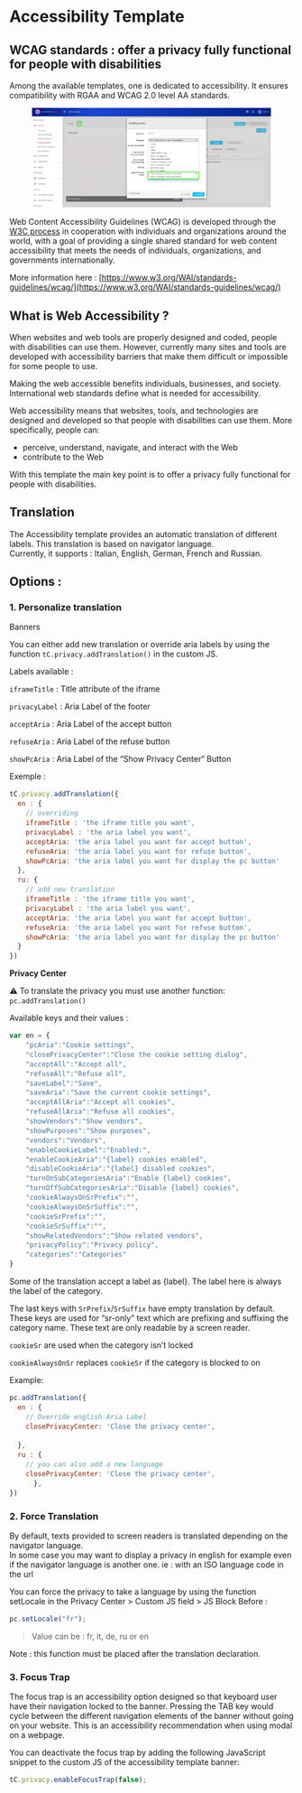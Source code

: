 # Accessibility Template

## WCAG standards : offer a privacy fully functional for people with disabilities



Among the available templates, one is dedicated to accessibility. It ensures compatibility with RGAA and WCAG 2.0 level AA standards.

<figure><img src="../../../../../.gitbook/assets/image.png" alt=""><figcaption></figcaption></figure>

Web Content Accessibility Guidelines (WCAG) is developed through the [W3C process](https://www.w3.org/WAI/standards-guidelines/w3c-process/) in cooperation with individuals and organizations around the world, with a goal of providing a single shared standard for web content accessibility that meets the needs of individuals, organizations, and governments internationally.

More information here : [https://www.w3.org/WAI/standards-guidelines/wcag/](https://www.w3.org/WAI/standards-guidelines/wcag/)

## **What is Web Accessibility ?**

When websites and web tools are properly designed and coded, people with disabilities can use them. However, currently many sites and tools are developed with accessibility barriers that make them difficult or impossible for some people to use.

Making the web accessible benefits individuals, businesses, and society. International web standards define what is needed for accessibility.

Web accessibility means that websites, tools, and technologies are designed and developed so that people with disabilities can use them. More specifically, people can:

* perceive, understand, navigate, and interact with the Web
* contribute to the Web

With this template the main key point is to offer a privacy fully functional for people with disabilities.

## Translation

The Accessibility template provides an automatic translation of different labels. This translation is based on navigator language.\
Currently, it supports : Italian, English, German, French and Russian.

## Options :

### 1. Personalize translation

Banners

You can either add new translation or override aria labels by using the function `tC.privacy.addTranslation()` in the custom JS.

Labels available :

`iframeTitle` : Title attribute of the iframe

`privacyLabel` : Aria Label of the footer

`acceptAria` : Aria Label of the accept button

`refuseAria` : Aria Label of the refuse button

`showPcAria` : Aria Label of the “Show Privacy Center“ Button

Exemple :

```javascript
tC.privacy.addTranslation({
  en : {
    // overriding
    iframeTitle : 'the iframe title you want',
    privacyLabel : 'the aria label you want',
    acceptAria: 'the aria label you want for accept button',
    refuseAria: 'the aria label you want for refuse button',
    showPcAria: 'the aria label you want for display the pc button'
  },
  ru: {
    // add new translation
    iframeTitle : 'the iframe title you want',
    privacyLabel : 'the aria label you want',
    acceptAria: 'the aria label you want for accept button',
    refuseAria: 'the aria label you want for refuse button',
    showPcAria: 'the aria label you want for display the pc button'
  }
})
```

**Privacy Center**

**⚠️** To translate the privacy you must use another function: `pc.addTranslation()`

Available keys and their values :

```javascript
var en = {
    "pcAria":"Cookie settings",
    "closePrivacyCenter":"Close the cookie setting dialog",
    "acceptAll":"Accept all",
    "refuseAll":"Refuse all",
    "saveLabel":"Save",
    "saveAria":"Save the current cookie settings",
    "acceptAllAria":"Accept all cookies",
    "refuseAllAria":"Refuse all cookies",
    "showVendors":"Show vendors",
    "showPurposes":"Show purposes",
    "vendors":"Vendors",
    "enableCookieLabel":"Enabled:",
    "enableCookieAria":"{label} cookies enabled",
    "disableCookieAria":"{label} disabled cookies",
    "turnOnSubCategoriesAria":"Enable {label} cookies",
    "turnOffSubCategoriesAria":"Disable {label} cookies",
    "cookieAlwaysOnSrPrefix":"",
    "cookieAlwaysOnSrSuffix":"",
    "cookieSrPrefix":"",
    "cookieSrSuffix":"",
    "showRelatedVendors":"Show related vendors",
    "privacyPolicy":"Privacy policy",
    "categories":"Categories"
}
```

Some of the translation accept a label as {label}. The label here is always the label of the category.

The last keys with `SrPrefix`/`SrSuffix` have empty translation by default. These keys are used for “sr-only” text which are prefixing and suffixing the category name. These text are only readable by a screen reader.

`cookieSr` are used when the category isn’t locked

`cookieAlwaysOnSr` replaces `cookieSr` if the category is blocked to on

Example:&#x20;

```javascript
pc.addTranslation({
  en : {
    // Override english Aria Label
    closePrivacyCenter: 'Close the privacy center', 

  },
  ru : {
    // you can also add a new language
    closePrivacyCenter: 'Close the privacy center',
      },
})
```

### 2. Force Translation

By default, texts provided to screen readers is translated depending on the navigator language.\
In some case you may want to display a privacy in english for example even if the navigator language is another one. ie : with an ISO language code in the url

You can force the privacy to take a language by using the function setLocale in the Privacy Center > Custom JS field > JS Block Before :

```javascript
pc.setLocale("fr");
```

> Value can be : fr, it, de, ru or en

Note : this function must be placed after the translation declaration.

### 3. Focus Trap

The focus trap is an accessibility option designed so that keyboard user have their navigation locked to the banner. Pressing the TAB key would cycle between the different navigation elements of the banner without going on your website. This is an accessibility recommendation when using modal on a webpage.

You can deactivate the focus trap by adding the following JavaScript snippet to the custom JS of the accessibility template banner:

```javascript
tC.privacy.enableFocusTrap(false);
```

